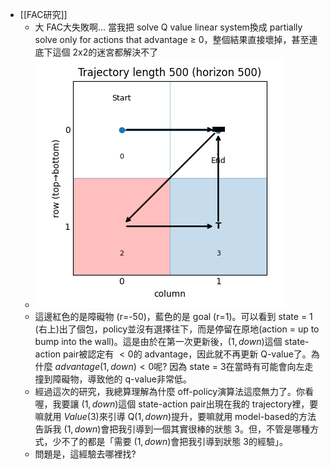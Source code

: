 - [[FAC研究]]
	- 大 FAC大失敗啊... 當我把 solve Q value linear system換成 partially solve only for actions that advantage $\geq$ 0，整個結果直接壞掉，甚至連底下這個 2x2的迷宮都解決不了
	- ![Figure_1.png](../assets/Figure_1_1756342216350_0.png)
	- 這邊紅色的是障礙物 (r=-50)，藍色的是 goal (r=1)。可以看到 state = 1 (右上)出了個包，policy並沒有選擇往下，而是停留在原地(action = up to bump into the wall)。這是由於在第一次更新後，$(1, down)$這個 state-action pair被認定有 $< 0$的 advantage，因此就不再更新 Q-value了。為什麼 $advantage(1, down) < 0$呢? 因為 state = 3在當時有可能會向左走撞到障礙物，導致他的 q-value非常低。
	- 經過這次的研究，我總算理解為什麼 off-policy演算法這麼無力了。你看喔，我要讓 $(1, down)$這個 state-action pair出現在我的 trajectory裡，要嘛就用 $Value(3)$來引導 Q$(1, down)$提升，要嘛就用 model-based的方法告訴我 $(1, down)$會把我引導到一個其實很棒的狀態 $3$。但，不管是哪種方式，少不了的都是「需要 $(1, down)$會把我引導到狀態 $3$的經驗」。
	- 問題是，這經驗去哪裡找?
